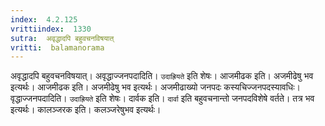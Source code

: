 ```yaml
---
index:  4.2.125
vrittiindex:  1330
sutra:  अवृद्धादपि बहुवचनविषयात्
vritti:  balamanorama 
---
```


अवृद्धादपि बहुवचनविषयात्। अवृद्धाज्जनपदादिति। `उदाह्रियते` इति शेषः। आजमीढक इति। अजमीढेषु भव इत्यर्थः। आजमीढक इति। अजमीढेषु भव इत्यर्थः। अजमीढाख्यो जनपदः कस्यचिज्जनपदस्यावधिः। वृद्धाज्जनपदादिति। `उदाह्रियते` इति शेषः। दार्वक इति। `दार्वा` इति बहुवचनान्तो जनपदविशेषे वर्तते। तत्र भव इत्यर्थः। कालञ्जरक इति। कलञ्जरेषुभव इत्यर्थः।

